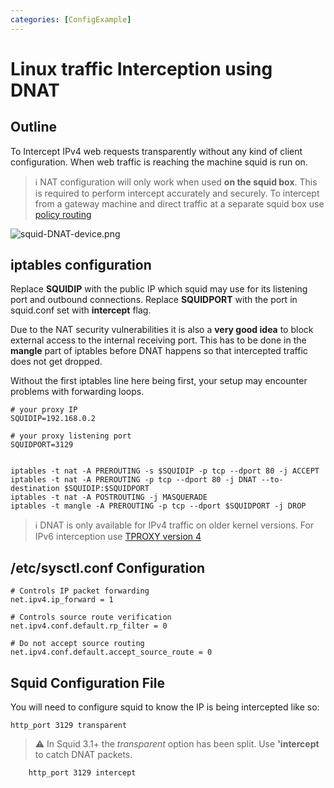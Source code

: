 ```yaml
---
categories: [ConfigExample]
---
```

# Linux traffic Interception using DNAT

## Outline

To Intercept IPv4 web requests transparently without any kind of client
configuration. When web traffic is reaching the machine squid is run on.

> :information_source: NAT configuration will only work when used
    **on the squid box**. This is required to perform intercept accurately and securely. To
    intercept from a gateway machine and direct traffic at a separate squid
    box use [policy routing](/ConfigExamples/Intercept/IptablesPolicyRoute)

![squid-DNAT-device.png](/assets/images/squid-dnat-device.png)

## iptables configuration

Replace **SQUIDIP** with the public IP which squid may use for its
listening port and outbound connections. Replace **SQUIDPORT** with the
port in squid.conf set with **intercept** flag.

Due to the NAT security vulnerabilities it is also a **very good idea**
to block external access to the internal receiving port. This has to be
done in the **mangle** part of iptables before DNAT happens so that
intercepted traffic does not get dropped.

Without the first iptables line here being first, your setup may
encounter problems with forwarding loops.

    # your proxy IP
    SQUIDIP=192.168.0.2

    # your proxy listening port
    SQUIDPORT=3129


    iptables -t nat -A PREROUTING -s $SQUIDIP -p tcp --dport 80 -j ACCEPT
    iptables -t nat -A PREROUTING -p tcp --dport 80 -j DNAT --to-destination $SQUIDIP:$SQUIDPORT
    iptables -t nat -A POSTROUTING -j MASQUERADE
    iptables -t mangle -A PREROUTING -p tcp --dport $SQUIDPORT -j DROP

> :information_source:
    DNAT is only available for IPv4 traffic on older kernel
    versions. For IPv6 interception use [TPROXY version 4](/Features/Tproxy4)

## /etc/sysctl.conf Configuration

    # Controls IP packet forwarding
    net.ipv4.ip_forward = 1

    # Controls source route verification
    net.ipv4.conf.default.rp_filter = 0

    # Do not accept source routing
    net.ipv4.conf.default.accept_source_route = 0

## Squid Configuration File

You will need to configure squid to know the IP is being intercepted
like so:

    http_port 3129 transparent

> :warning:
    In Squid 3.1+ the *transparent* option has been split. Use
    **'intercept** to catch DNAT packets.

        http_port 3129 intercept
